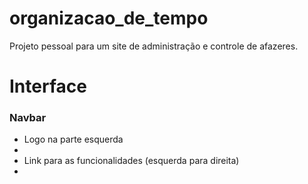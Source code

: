 # organizacao_de_tempo
Projeto pessoal para um site de administração e controle de afazeres.

<h1>Interface</h1>

<h3>Navbar</h3>
<ul>
    <li>Logo na parte esquerda<li>
    <li>Link para as funcionalidades (esquerda para direita)<li>
<ul>
